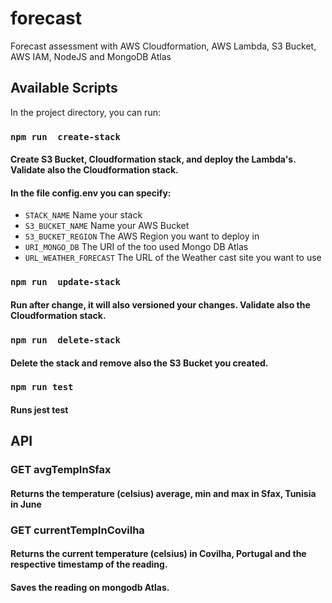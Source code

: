 # forecast
Forecast assessment with AWS Cloudformation, AWS Lambda, S3 Bucket, AWS IAM, NodeJS and MongoDB Atlas

## Available Scripts

In the project directory, you can run:

### `npm run  create-stack`

#### Create S3 Bucket, Cloudformation stack, and deploy the Lambda's. Validate also the Cloudformation stack.

#### In the file config.env you can specify:
- `STACK_NAME` Name your stack
- `S3_BUCKET_NAME` Name your AWS Bucket
- `S3_BUCKET_REGION`  The AWS Region you want to deploy in
- `URI_MONGO_DB`  The URI of the too used Mongo DB Atlas
- `URL_WEATHER_FORECAST` The URL of the Weather cast site you want to use


### `npm run  update-stack`
#### Run after change, it will also versioned your changes. Validate also the Cloudformation stack.

### `npm run  delete-stack`
#### Delete the stack and remove also the S3 Bucket you created.

### `npm run test`

#### Runs jest test

## API

### GET avgTempInSfax

#### Returns the temperature (celsius) average, min and max in Sfax, Tunisia in June

### GET currentTempInCovilha

#### Returns the current temperature (celsius) in Covilha, Portugal and the respective timestamp of the reading. 
#### Saves the reading on mongodb Atlas.
